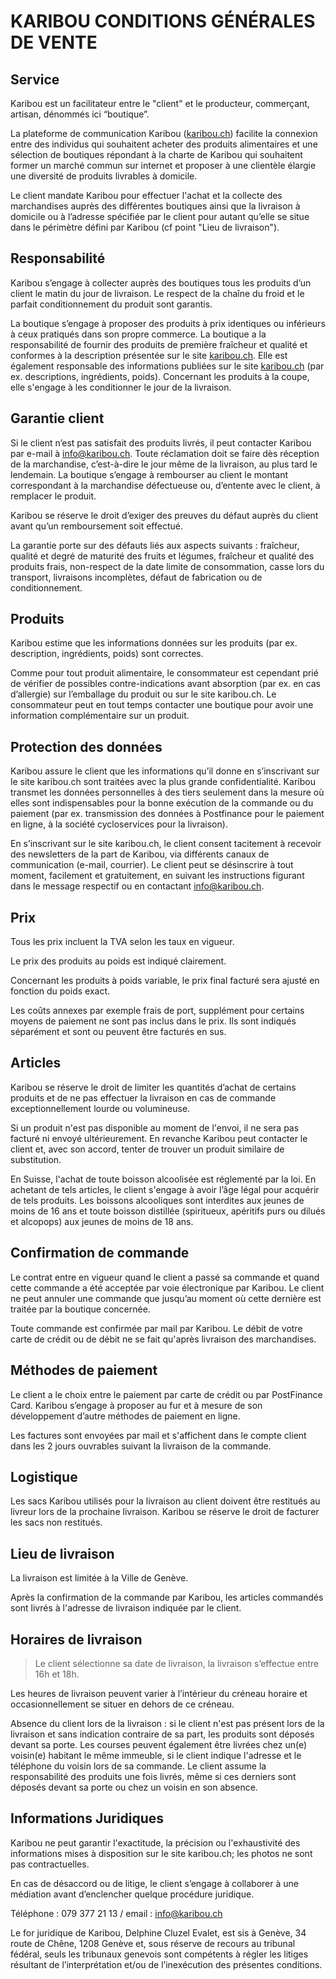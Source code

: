 # KARIBOU CONDITIONS GÉNÉRALES DE VENTE

## Service

Karibou est un facilitateur entre le "client" et le producteur, commerçant, artisan, dénommés ici “boutique”.

La plateforme de communication Karibou ([karibou.ch](http://karibou.ch)) facilite la connexion entre des individus qui souhaitent acheter des produits alimentaires et une sélection de boutiques répondant à la charte de Karibou qui souhaitent former un marché commun sur internet et proposer à une clientèle élargie une diversité de produits livrables à domicile.

Le client mandate Karibou pour effectuer l'achat et la collecte des marchandises auprès des différentes boutiques ainsi que la livraison à domicile ou à l’adresse spécifiée par le client pour autant qu’elle se situe dans le périmètre défini par Karibou (cf point "Lieu de livraison").

## Responsabilité

Karibou s’engage à collecter auprès des boutiques tous les produits d’un client le matin du jour de livraison. Le respect de la chaîne du froid et le parfait conditionnement du produit sont garantis.

La boutique s’engage à proposer des produits à prix identiques ou inférieurs à ceux pratiqués dans son propre commerce. La boutique a la responsabilité de fournir des produits de première fraîcheur et qualité et conformes à la description présentée sur le site [karibou.ch](http://karibou.ch).  Elle est également responsable des informations publiées sur le site [karibou.ch](http://karibou.ch) (par ex. descriptions, ingrédients, poids). Concernant les produits à la coupe, elle s'engage à les conditionner le jour de la livraison.

## Garantie client

Si le client n’est pas satisfait des produits livrés, il peut contacter Karibou par e-mail à info@karibou.ch. Toute réclamation doit se faire dès réception de la marchandise, c’est-à-dire le jour même de la livraison, au plus tard le lendemain. La boutique s’engage à rembourser au client le montant correspondant à la marchandise défectueuse ou, d’entente avec le client, à remplacer le produit.

Karibou se réserve le droit d’exiger des preuves du défaut auprès du client avant qu’un remboursement soit effectué.

La garantie porte sur des défauts liés aux aspects suivants : fraîcheur, qualité et degré de maturité des fruits et légumes, fraîcheur et qualité des produits frais, non-respect de la date limite de consommation, casse lors du transport, livraisons incomplètes, défaut de fabrication ou de conditionnement.

## Produits

Karibou estime que les informations données sur les produits (par ex. description, ingrédients, poids) sont correctes.

Comme pour tout produit alimentaire, le consommateur est cependant prié de vérifier de possibles contre-indications avant absorption (par ex. en cas d’allergie) sur l’emballage du produit ou sur le site karibou.ch. Le consommateur peut en tout temps contacter une boutique pour avoir une information complémentaire sur un produit.

## Protection des données

Karibou assure le client que les informations qu’il donne en s’inscrivant sur le site karibou.ch sont traitées avec la plus grande confidentialité. Karibou transmet les données personnelles à des tiers seulement dans la mesure où elles sont indispensables pour la bonne exécution de la commande ou du paiement (par ex. transmission des données à Postfinance pour le paiement en ligne, à la société cycloservices pour la livraison).

En s’inscrivant sur le site karibou.ch, le client consent tacitement à recevoir des newsletters de la part de Karibou, via différents canaux de communication (e-mail, courrier). Le client peut se désinscrire à tout moment, facilement et gratuitement, en suivant les instructions figurant dans le message respectif ou en contactant info@karibou.ch.

## Prix

Tous les prix incluent la TVA selon les taux en vigueur.

Le prix des produits au poids est indiqué clairement. 

Concernant les produits à poids variable, le prix final facturé sera ajusté en fonction du poids exact.

Les coûts annexes par exemple frais de port, supplément pour certains moyens de paiement ne sont pas inclus dans le prix. Ils sont indiqués séparément et sont ou peuvent être facturés en sus.

## Articles

Karibou se réserve le droit de limiter les quantités d’achat de certains produits et de ne pas effectuer la livraison en cas de commande exceptionnellement lourde ou volumineuse.

Si un produit n'est pas disponible au moment de l'envoi, il ne sera pas facturé ni envoyé ultérieurement. En revanche Karibou peut contacter le client et, avec son accord, tenter de trouver un produit similaire de substitution.

En Suisse, l'achat de toute boisson alcoolisée est réglementé par la loi. En achetant de tels articles, le client s'engage à avoir l’âge légal pour acquérir de tels produits. Les boissons alcooliques sont interdites aux jeunes de moins de 16 ans et toute boisson distillée (spiritueux, apéritifs purs ou dilués et alcopops) aux jeunes de moins de 18 ans.

## Confirmation de commande

Le contrat entre en vigueur quand le client a passé sa commande et quand cette commande a été acceptée par voie électronique par Karibou. Le client ne peut annuler une commande que jusqu’au moment où cette dernière est traitée par la boutique concernée.

Toute commande est confirmée par mail par Karibou. Le débit de votre carte de crédit ou de débit ne se fait qu'après livraison des marchandises.

## Méthodes de paiement

Le client a le choix entre le paiement par carte de crédit ou par PostFinance Card. Karibou s’engage à proposer au fur et à mesure de son développement d’autre méthodes de paiement en ligne.

Les factures sont envoyées par mail et s'affichent dans le compte client dans les 2 jours ouvrables suivant la livraison de la commande.

## Logistique

Les sacs Karibou utilisés pour la livraison au client doivent être restitués au livreur lors de la prochaine livraison. Karibou se réserve le droit de facturer les sacs non restitués.

## Lieu de livraison

La livraison est limitée à la Ville de Genève.

Après la confirmation de la commande par Karibou, les articles commandés sont livrés à l'adresse de livraison indiquée par le client.

## Horaires de livraison

> Le client sélectionne sa date de livraison, la livraison s’effectue entre 16h et 18h.

Les heures de livraison peuvent varier à l’intérieur du créneau horaire et occasionnellement se situer en dehors de ce créneau.

Absence du client lors de la livraison : si le client n'est pas présent lors de la livraison et sans indication contraire de sa part, les produits sont déposés devant sa porte. Les courses peuvent également être livrées chez un(e) voisin(e) habitant le même immeuble, si le client indique l'adresse et le téléphone du voisin lors de sa commande. Le client assume la responsabilité des produits une fois livrés, même si ces derniers sont déposés devant sa porte ou chez un voisin en son absence.

## Informations Juridiques

Karibou ne peut garantir l'exactitude, la précision ou l'exhaustivité des informations mises à disposition sur le site karibou.ch; les photos ne sont pas contractuelles.

En cas de désaccord ou de litige, le client s’engage à collaborer à une médiation avant d’enclencher quelque procédure juridique.

Téléphone : 079 377 21 13 / email : info@karibou.ch

Le for juridique de Karibou, Delphine Cluzel Evalet, est sis à Genève, 34 route de Chêne, 1208 Genève et, sous réserve de recours au tribunal fédéral, seuls les tribunaux genevois sont compétents à régler les litiges résultant de l’interprétation et/ou de l’inexécution des présentes conditions.
